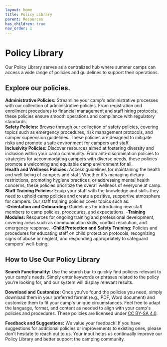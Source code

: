 ```yaml
---
layout: home
title: Policy Library
parent: Resources
has_children: true
nav_order: 1
---
```


# **Policy Library**  

Our Policy Library serves as a centralized hub where summer camps can access a wide range of policies and guidelines to support their operations.  
 
## Explore our policies.  

   **Administrative Policies:** Streamline your camp's administrative processes with our collection of administrative policies. From registration and enrollment procedures to financial management and staff hiring protocols, these policies ensure smooth operations and compliance with regulatory standards.  
   **Safety Policies:** Browse through our collection of safety policies, covering topics such as emergency procedures, risk management protocols, and camper supervision guidelines. These policies are designed to mitigate risks and promote a safe environment for campers and staff.  
   **Inclusivity Policies:** Discover resources aimed at fostering diversity and inclusion within your camp community. From anti-discrimination policies to strategies for accommodating campers with diverse needs, these policies promote a welcoming and equitable camp environment for all.  
   **Health and Wellness Policies:** Access guidelines for maintaining the health and well-being of campers and staff. Whether it's managing dietary restrictions, promoting hygiene practices, or addressing mental health concerns, these policies prioritize the overall wellness of everyone at camp.  
   **Staff Training Policies:** Equip your staff with the knowledge and skills they need to uphold camp policies and create a positive, supportive atmosphere for campers. Our staff training policies cover topics such as:  
   -**Orientation and Onboarding:** Guidelines for introducing new staff members to camp policies, procedures, and expectations.
   -**Training Modules:** Resources for ongoing training and professional development, covering areas such as communication skills, conflict resolution, and emergency response.
   -**Child Protection and Safety Training:** Policies and procedures for educating staff on child protection protocols, recognizing signs of abuse or neglect, and responding appropriately to safeguard campers' well-being.

## How to Use Our Policy Library  

**Search Functionality:** Use the search bar to quickly find policies relevant to your camp's needs. Simply enter keywords or phrases related to the policy you're looking for, and our system will display relevant results.  

**Download and Customize:** Once you've found the policies you need, simply download them in your preferred format (e.g., PDF, Word document) and customize them to fit your camp's unique circumstances. Feel free to adapt the language, format, and content as needed to align with your camp's policies and procedures. These policies are licensed under [CC BY-SA 4.0](http://creativecommons.org/licenses/by-sa/4.0/).  

**Feedback and Suggestions:** We value your feedback! If you have suggestions for additional policies or improvements to existing ones, please don't hesitate to reach out to us. Your input helps us continually improve our Policy Library and better support the camping community.  
